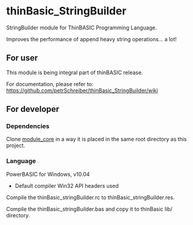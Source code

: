# thinBasic_StringBuilder

StringBuilder module for ThinBASIC Programming Language.

Improves the performance of append heavy string operations... a lot!

## For user
This module is being integral part of thinBASIC release.

For documentation, please refer to: https://github.com/petrSchreiber/thinBasic_StringBuilder/wiki

## For developer

### Dependencies
Clone [module_core](https://github.com/ThinBASIC/module_core) in a way it is placed in the same root directory as this project.

### Language
PowerBASIC for Windows, v10.04
* Default compiler Win32 API headers used

Compile the thinBasic_stringBuilder.rc to thinBasic_stringBuilder.res.
 
Compile the thinBasic_stringBuilder.bas and copy it to thinBasic lib/ directory.
